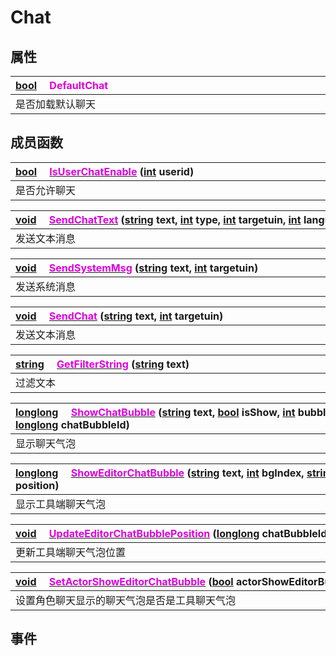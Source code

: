 # Chat

## 属性

|<div style="width:700px">[bool](/Api/DataType/Bool.md) &emsp;<font color="dd00dd">DefaultChat</font></div>|
|:---|
|是否加载默认聊天|

## 成员函数

|<div style="width:700px">[bool](/Api/DataType/Bool.md) &emsp;[<font color="dd00dd">IsUserChatEnable</font>](/Api/Classes/GamePlay/Chat_F/IsUserChatEnable.md) ([int](/Api/DataType/Number.md) userid)</div>|
|:---|
|是否允许聊天|

|<div style="width:700px">[void](/Api/DataType/Void.md) &emsp;[<font color="dd00dd">SendChatText</font>](/Api/Classes/GamePlay/Chat_F/SendChatText.md) ([string](/Api/DataType/String.md) text, [int](/Api/DataType/Number.md) type, [int](/Api/DataType/Number.md) targetuin, [int](/Api/DataType/Number.md) language)</div>|
|:---|
|发送文本消息|

|<div style="width:700px">[void](/Api/DataType/Void.md) &emsp;[<font color="dd00dd">SendSystemMsg</font>](/Api/Classes/GamePlay/Chat_F/SendSystemMsg.md) ([string](/Api/DataType/String.md) text, [int](/Api/DataType/Number.md) targetuin)</div>|
|:---|
|发送系统消息|

|<div style="width:700px">[void](/Api/DataType/Void.md) &emsp;[<font color="dd00dd">SendChat</font>](/Api/Classes/GamePlay/Chat_F/SendChat.md) ([string](/Api/DataType/String.md) text, [int](/Api/DataType/Number.md) targetuin)</div>|
|:---|
|发送文本消息|

|<div style="width:700px">[string](/Api/DataType/String.md) &emsp;[<font color="dd00dd">GetFilterString</font>](/Api/Classes/GamePlay/Chat_F/GetFilterString.md) ([string](/Api/DataType/String.md) text)</div>|
|:---|
|过滤文本|

|<div style="width:700px">[longlong](/Api/Enums/longlong.md) &emsp;[<font color="dd00dd">ShowChatBubble</font>](/Api/Classes/GamePlay/Chat_F/ShowChatBubble.md) ([string](/Api/DataType/String.md) text, [bool](/Api/DataType/Bool.md) isShow, [int](/Api/DataType/Number.md) bubble, [Vector3](/Api/DataType/Vector3.md) position, [longlong](/Api/Enums/longlong.md) chatBubbleId)</div>|
|:---|
|显示聊天气泡|

|<div style="width:700px">[longlong](/Api/Enums/longlong.md) &emsp;[<font color="dd00dd">ShowEditorChatBubble</font>](/Api/Classes/GamePlay/Chat_F/ShowEditorChatBubble.md) ([string](/Api/DataType/String.md) text, [int](/Api/DataType/Number.md) bgIndex, [string](/Api/DataType/String.md) bgPath, [Vector3](/Api/DataType/Vector3.md) position)</div>|
|:---|
|显示工具端聊天气泡|

|<div style="width:700px">[void](/Api/DataType/Void.md) &emsp;[<font color="dd00dd">UpdateEditorChatBubblePosition</font>](/Api/Classes/GamePlay/Chat_F/UpdateEditorChatBubblePosition.md) ([longlong](/Api/Enums/longlong.md) chatBubbleId, [Vector3](/Api/DataType/Vector3.md) position)</div>|
|:---|
|更新工具端聊天气泡位置|

|<div style="width:700px">[void](/Api/DataType/Void.md) &emsp;[<font color="dd00dd">SetActorShowEditorChatBubble</font>](/Api/Classes/GamePlay/Chat_F/SetActorShowEditorChatBubble.md) ([bool](/Api/DataType/Bool.md) actorShowEditorBubble)</div>|
|:---|
|设置角色聊天显示的聊天气泡是否是工具聊天气泡|

## 事件

